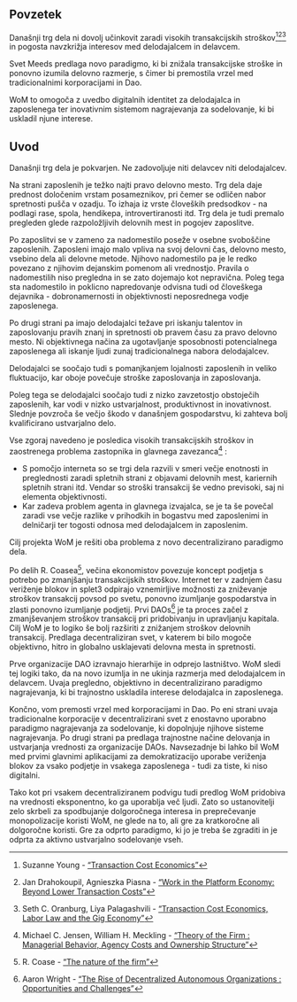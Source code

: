 

## Povzetek

Današnji trg dela ni dovolj učinkovit zaradi visokih transakcijskih stroškov[^1][^2][^3] in pogosta navzkrižja interesov med delodajalcem in delavcem.

Svet Meeds predlaga novo paradigmo, ki bi znižala transakcijske stroške in ponovno izumila delovno razmerje, s čimer bi premostila vrzel med tradicionalnimi korporacijami in Dao.

WoM to omogoča z uvedbo digitalnih identitet za delodajalca in zaposlenega ter inovativnim sistemom nagrajevanja za sodelovanje, ki bi uskladil njune interese.

## Uvod

Današnji trg dela je pokvarjen. Ne zadovoljuje niti delavcev niti delodajalcev.

Na strani zaposlenih je težko najti pravo delovno mesto. Trg dela daje prednost določenim vrstam posameznikov, pri čemer se odličen nabor spretnosti pušča v ozadju. To izhaja iz vrste človeških predsodkov - na podlagi rase, spola, hendikepa, introvertiranosti itd. Trg dela je tudi premalo pregleden glede razpoložljivih delovnih mest in pogojev zaposlitve.

Po zaposlitvi se v zameno za nadomestilo poseže v osebne svoboščine zaposlenih. Zaposleni imajo malo vpliva na svoj delovni čas, delovno mesto, vsebino dela ali delovne metode. Njihovo nadomestilo pa je le redko povezano z njihovim dejanskim pomenom ali vrednostjo. Pravila o nadomestilih niso pregledna in se zato dojemajo kot nepravična. Poleg tega sta nadomestilo in poklicno napredovanje odvisna tudi od človeškega dejavnika - dobronamernosti in objektivnosti neposrednega vodje zaposlenega.

Po drugi strani pa imajo delodajalci težave pri iskanju talentov in zaposlovanju pravih znanj in spretnosti ob pravem času za pravo delovno mesto. Ni objektivnega načina za ugotavljanje sposobnosti potencialnega zaposlenega ali iskanje ljudi zunaj tradicionalnega nabora delodajalcev.

Delodajalci se soočajo tudi s pomanjkanjem lojalnosti zaposlenih in veliko fluktuacijo, kar oboje povečuje stroške zaposlovanja in zaposlovanja.

Poleg tega se delodajalci soočajo tudi z nizko zavzetostjo obstoječih zaposlenih, kar vodi v nizko ustvarjalnost, produktivnost in inovativnost. Slednje povzroča še večjo škodo v današnjem gospodarstvu, ki zahteva bolj kvalificirano ustvarjalno delo.

Vse zgoraj navedeno je posledica visokih transakcijskih stroškov in zaostrenega problema zastopnika in glavnega zavezanca[^4] :

- S pomočjo interneta so se trgi dela razvili v smeri večje enotnosti in preglednosti zaradi spletnih strani z objavami delovnih mest, kariernih spletnih strani itd. Vendar so stroški transakcij še vedno previsoki, saj ni elementa objektivnosti.
- Kar zadeva problem agenta in glavnega izvajalca, se je ta še povečal zaradi vse večje razlike v prihodkih in bogastvu med zaposlenimi in delničarji ter togosti odnosa med delodajalcem in zaposlenim.

Cilj projekta WoM je rešiti oba problema z novo decentralizirano paradigmo dela.

Po delih R. Coasea[^5], večina ekonomistov povezuje koncept podjetja s potrebo po zmanjšanju transakcijskih stroškov. Internet ter v zadnjem času veriženje blokov in splet3 odpirajo vznemirljive možnosti za zniževanje stroškov transakcij povsod po svetu, ponovno izumljanje gospodarstva in zlasti ponovno izumljanje podjetij. Prvi DAOs[^6] je ta proces začel z zmanjševanjem stroškov transakcij pri pridobivanju in upravljanju kapitala. Cilj WoM je to logiko še bolj razširiti z znižanjem stroškov delovnih transakcij. Predlaga decentraliziran svet, v katerem bi bilo mogoče objektivno, hitro in globalno usklajevati delovna mesta in spretnosti.

Prve organizacije DAO izravnajo hierarhije in odprejo lastništvo. WoM sledi tej logiki tako, da na novo izumlja in ne ukinja razmerja med delodajalcem in delavcem. Uvaja pregledno, objektivno in decentralizirano paradigmo nagrajevanja, ki bi trajnostno uskladila interese delodajalca in zaposlenega.

Končno, vom premosti vrzel med korporacijami in Dao. Po eni strani uvaja tradicionalne korporacije v decentralizirani svet z enostavno uporabno paradigmo nagrajevanja za sodelovanje, ki dopolnjuje njihove sisteme nagrajevanja. Po drugi strani pa predlaga trajnostne načine delovanja in ustvarjanja vrednosti za organizacije DAOs. Navsezadnje bi lahko bil WoM med prvimi glavnimi aplikacijami za demokratizacijo uporabe veriženja blokov za vsako podjetje in vsakega zaposlenega - tudi za tiste, ki niso digitalni.

Tako kot pri vsakem decentraliziranem podvigu tudi predlog WoM pridobiva na vrednosti eksponentno, ko ga uporablja več ljudi. Zato so ustanovitelji zelo skrbeli za spodbujanje dolgoročnega interesa in preprečevanje monopolizacije koristi WoM, ne glede na to, ali gre za kratkoročne ali dolgoročne koristi. Gre za odprto paradigmo, ki jo je treba še zgraditi in je odprta za aktivno ustvarjalno sodelovanje vseh.


[^1]: Suzanne Young - [“Transaction Cost Economics”](https://www.academia.edu/24703426/Transaction_Cost_Economics)
[^2]: Jan Drahokoupil, Agnieszka Piasna - [“Work in the Platform Economy: Beyond Lower Transaction Costs”](https://www.intereconomics.eu/contents/year/2017/number/6/article/work-in-the-platform-economy-beyond-lower-transaction-costs.html)
[^3]: Seth C. Oranburg, Liya Palagashvili - [“Transaction Cost Economics, Labor Law and the Gig Economy”](https://dsc.duq.edu/cgi/viewcontent.cgi?article=1115&context=law-faculty-scholarship)
[^4]: Michael C. Jensen, William H. Meckling - [“Theory of the Firm : Managerial Behavior, Agency Costs and Ownership Structure”](https://www.sfu.ca/~wainwrig/Econ400/jensen-meckling.pdf)
[^5]: R. Coase - [“The nature of the firm”](http://econdse.org/wp-content/uploads/2014/09/firm-coase.pdf)
[^6]: Aaron Wright - [“The Rise of Decentralized Autonomous Organizations : Opportunities and Challenges”](https://stanford-jblp.pubpub.org/pub/rise-of-daos/release/1)

